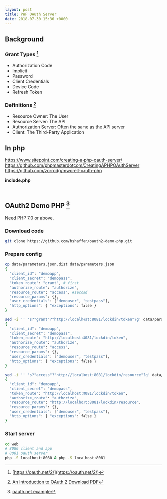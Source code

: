 ```yaml
---
layout: post
title: PHP OAuth Server
date: 2018-07-30 15:36 +0000
---
```


## Background

### Grant Types [^v2]

[^v2]: [https://oauth.net/2/](https://oauth.net/2/)

* Authorization Code
* Implicit
* Password
* Client Credentials
* Device Code
* Refresh Token

### Definitions [^introduction]

[^introduction]: [An Introduction to OAuth 2](https://www.slideshare.net/aaronpk/an-introduction-to-oauth-2) [Download PDF](/assets/documents/oauth2/oauth2-oscon-120720113208-phpapp01.pdf)

* Resource Owner: The User
* Resource Server: The API
* Authorization Server: Often the same as the API server
* Client: The Third-Party Application

## In php


https://www.sitepoint.com/creating-a-php-oauth-server/
https://github.com/phpmasterdotcom/CreatingAPHPOAuthServer
https://github.com/zorrodg/mworell-oauth-php

**include.php**
```php



```


## OAuth2 Demo PHP [^oauth.net]

[^oauth.net]: [oauth.net example](https://oauth.net/code/php/)

Need PHP 7.0 or above.

### Download code 

```bash
git clone https://github.com/bshaffer/oauth2-demo-php.git
```

### Prepare config

```bash
cp data/parameters.json.dist data/parameters.json
{
  "client_id": "demoapp",
  "client_secret": "demopass",
  "token_route": "grant", # first
  "authorize_route": "authorize",
  "resource_route": "access", #second
  "resource_params": {},
  "user_credentials": ["demouser", "testpass"],
  "http_options": { "exceptions": false }
}

sed -i '' 's?"grant"?"http://localhost:8081/lockdin/token"?g' data/parameters.json
{
  "client_id": "demoapp",
  "client_secret": "demopass",
  "token_route": "http://localhost:8081/lockdin/token",
  "authorize_route": "authorize",
  "resource_route": "access",
  "resource_params": {},
  "user_credentials": ["demouser", "testpass"],
  "http_options": { "exceptions": false }
}

sed -i '' 's?"access"?"http://localhost:8081/lockdin/resource"?g' data/parameters.json
{
  "client_id": "demoapp",
  "client_secret": "demopass",
  "token_route": "http://localhost:8081/lockdin/token",
  "authorize_route": "authorize",
  "resource_route": "http://localhost:8081/lockdin/resource",
  "resource_params": {},
  "user_credentials": ["demouser", "testpass"],
  "http_options": { "exceptions": false }
}
```


### Start server

```bash
cd web
# 8080 client and app
# 8081 oauth server
php -S localhost:8080 & php -S localhost:8081
```




